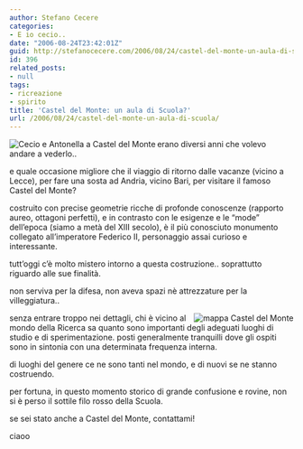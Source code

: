 ```yaml
---
author: Stefano Cecere
categories:
- E io cecio..
date: "2006-08-24T23:42:01Z"
guid: http://stefanocecere.com/2006/08/24/castel-del-monte-un-aula-di-scuola/
id: 396
related_posts:
- null
tags:
- ricreazione
- spirito
title: 'Castel del Monte: un aula di Scuola?'
url: /2006/08/24/castel-del-monte-un-aula-di-scuola/
---
```


<img align="left" alt="Cecio e Antonella a Castel del Monte" id="image394" title="Cecio e Antonella a Castel del Monte" src="http://stefanocecere.com/wp-content/uploads/sites/3/2006/08/cecio_a_castel_del_monte.jpg" />erano diversi anni che volevo andare a vederlo..
  
e quale occasione migliore che il viaggio di ritorno dalle vacanze (vicino a Lecce), per fare una sosta ad Andria, vicino Bari, per visitare il famoso Castel del Monte?

costruito con precise geometrie ricche di profonde conoscenze (rapporto aureo, ottagoni perfetti), e in contrasto con le esigenze e le “mode” dell’epoca (siamo a metà del XIII secolo), è il più conosciuto monumento collegato all’imperatore Federico II, personaggio assai curioso e interessante.

tutt’oggi c’è molto mistero intorno a questa costruzione.. soprattutto riguardo alle sue finalità.
  
non serviva per la difesa, non aveva spazi nè attrezzature per la villeggiatura..

<img align="right" alt="mappa Castel del Monte" id="image395" title="mappa Castel del Monte" src="http://stefanocecere.com/wp-content/uploads/sites/3/2006/08/mappa_castel_del_monte.jpg" />senza entrare troppo nei dettagli, chi è vicino al mondo della Ricerca sa quanto sono importanti degli adeguati luoghi di studio e di sperimentazione. posti generalmente tranquilli dove gli ospiti sono in sintonia con una determinata frequenza interna.

di luoghi del genere ce ne sono tanti nel mondo, e di nuovi se ne stanno costruendo.
  
per fortuna, in questo momento storico di grande confusione e rovine, non si è perso il sottile filo rosso della Scuola.

se sei stato anche a Castel del Monte, contattami!
  
ciaoo